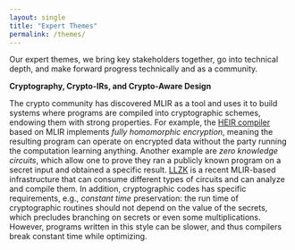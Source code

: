 ```yaml
---
layout: single
title: "Expert Themes"
permalink: /themes/
---
```


Our expert themes, we bring key stakeholders together, go into technical depth, and make forward progress technically and as a community.

**Cryptography, Crypto-IRs, and Crypto-Aware Design**

The crypto community has discovered MLIR as a tool and uses it to build systems where programs are compiled into cryptographic schemes, endowing them with strong properties. For example, the [HEIR compiler](https://heir.dev/) based on MLIR implements *fully homomorphic encryption*, meaning the resulting program can operate on encrypted data without the party running the computation learning anything. Another example are *zero knowledge circuits*, which allow one to prove they ran a publicly known program on a secret input and obtained a specific result. [LLZK](https://veridise.github.io/llzk-lib/main/) is a recent MLIR-based infrastructure that can consume different types of circuits and can analyze and compile them. In addition, cryptographic codes has specific requirements, e.g., *constant time* preservation: the run time of cryptographic routines should not depend on the value of the secrets, which precludes branching on secrets or even some multiplications. However, programs written in this style can be slower, and thus compilers break constant time while optimizing.
